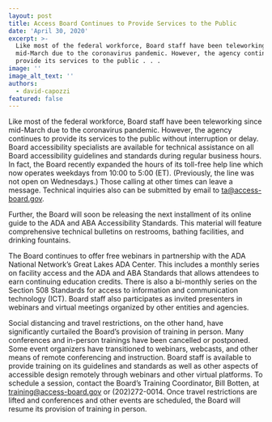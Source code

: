 ```yaml
---
layout: post
title: Access Board Continues to Provide Services to the Public
date: 'April 30, 2020'
excerpt: >-
  Like most of the federal workforce, Board staff have been teleworking since
  mid-March due to the coronavirus pandemic. However, the agency continues to
  provide its services to the public . . .
image: ''
image_alt_text: ''
authors:
  - david-capozzi
featured: false
---
```


Like most of the federal workforce, Board staff have been teleworking since mid-March due to the coronavirus pandemic. However, the agency continues to provide its services to the public without interruption or delay. Board accessibility specialists are available for technical assistance on all Board accessibility guidelines and standards during regular business hours. In fact, the Board recently expanded the hours of its toll-free help line which now operates weekdays from 10:00 to 5:00 (ET). (Previously, the line was not open on Wednesdays.) Those calling at other times can leave a message. Technical inquiries also can be submitted by email to [ta@access-board.gov](mailto:ta@access-board.gov).

Further, the Board will soon be releasing the next installment of its online guide to the ADA and ABA Accessibility Standards. This material will feature comprehensive technical bulletins on restrooms, bathing facilities, and drinking fountains.

The Board continues to offer free webinars in partnership with the ADA National Network’s Great Lakes ADA Center. This includes a monthly series on facility access and the ADA and ABA Standards that allows attendees to earn continuing education credits. There is also a bi-monthly series on the Section 508 Standards for access to information and communication technology (ICT). Board staff also participates as invited presenters in webinars and virtual meetings organized by other entities and agencies.

Social distancing and travel restrictions, on the other hand, have significantly curtailed the Board’s provision of training in person. Many conferences and in-person trainings have been cancelled or postponed. Some event organizers have transitioned to webinars, webcasts, and other means of remote conferencing and instruction. Board staff is available to provide training on its guidelines and standards as well as other aspects of accessible design remotely through webinars and other virtual platforms. To schedule a session, contact the Board’s Training Coordinator, Bill Botten, at [training@access-board.gov](mailto:training@access-board.gov) or (202)272-0014. Once travel restrictions are lifted and conferences and other events are scheduled, the Board will resume its provision of training in person.
